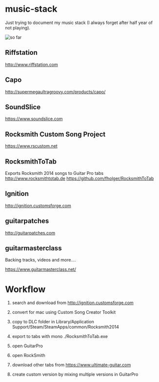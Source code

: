 # music-stack

Just trying to document my music stack (I always forget after half year of not playing).

![so far](./music.png)

## Riffstation 

<http://www.riffstation.com>

## Capo

<http://supermegaultragroovy.com/products/capo/>

## SoundSlice

<https://www.soundslice.com>


## Rocksmith Custom Song Project

<https://www.rscustom.net>

## RocksmithToTab

Exports Rocksmith 2014 songs to Guitar Pro tabs http://www.rocksmithtotab.de
<https://github.com/fholger/RocksmithToTab>

## Ignition

<http://ignition.customsforge.com>

## guitarpatches

<http://guitarpatches.com>

## guitarmasterclass 

Backing tracks, videos and more....

https://www.guitarmasterclass.net/

# Workflow

1. search and download from http://ignition.customsforge.com
2. convert for mac using Custom Song Creator Toolkit
3. copy to DLC folder in Library/Application Support/Steam/SteamApps/common/Rocksmith2014
4. export to tabs with mono ./RocksmithToTab.exe
5. open GuitarPro
6. open RockSmith


7. download other tabs from <https://www.ultimate-guitar.com>
8. create custom version by mixing multiple versions in GuitarPro
